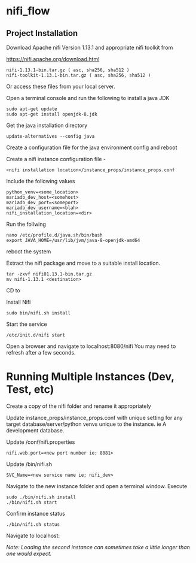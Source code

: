 # nifi_flow

## Project Installation
Download Apache nifi Version 1.13.1 and appropriate nifi toolkit from

https://nifi.apache.org/download.html

    nifi-1.13.1-bin.tar.gz ( asc, sha256, sha512 )
    nifi-toolkit-1.13.1-bin.tar.gz ( asc, sha256, sha512 )

Or access these files from your local server.

Open a terminal console and run the following to install  a java JDK

    sudo apt-get update
    sudo apt-get install openjdk-8.jdk

Get the java installation directory

    update-alternatives --config java

Create a configuration file for the java environment config and reboot

Create a nifi instance configuration file - 
    
    <nifi installation location>/instance_props/instance_props.conf
  
Include the following values
    
    python_venv=<some_location>
    mariadb_dev_host=<somehost>
    mariadb_dev_port=<someport>
    mariadb_dev_username=<blah>
    nifi_installation_location=<dir>
    

Run the follwing
    
    nano /etc/profile.d/java.sh/bin/bash
    export JAVA_HOME=/usr/lib/jvm/java-8-openjdk-amd64
  
reboot the system

Extract the nifi package and move to a suitable install location.

    tar -zxvf nifi01.13.1-bin.tar.gz
    mv nifi-1.13.1 <destination>

CD to <destination>
  
Install Nifi

    sudo bin/nifi.sh install

Start the service

    /etc/init.d/nifi start

Open a browser and navigate to localhost:8080/nifi
You may need to refresh after a few seconds.

# Running Multiple Instances (Dev, Test, etc)
Create a copy of the nifi folder and rename it appropriately

Update instance_props/instance_props.conf with unique setting for any target database/server/python venvs unique to the instance. ie A development database.

Update /conf/nifi.properties
    
    nifi.web.port=<new port number ie; 8081>

Update /bin/nifi.sh

    SVC_Name=<new service name ie; nifi_dev>
    
Navigate to the new instance folder and open a terminal window. Execute

    sudo ./bin/nifi.sh install
    ./bin/nifi.sh start
    
Confirm instance status
    
    ./bin/nifi.sh status
    
Navigate to localhost:<port number>

*Note: Loading the second instance can sometimes take a little longer than one would expect.*
